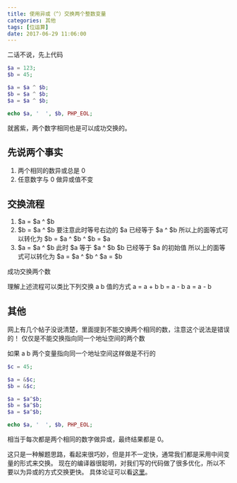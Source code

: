 ```yaml
---
title: 使用异或（^）交换两个整数变量
categories: 其他
tags: [位运算]
date: 2017-06-29 11:06:00
---
```


二话不说，先上代码

```php
$a = 123;
$b = 45;

$a = $a ^ $b;
$b = $a ^ $b;
$a = $a ^ $b;

echo $a, '  ', $b, PHP_EOL;
```

就酱紫，两个数字相同也是可以成功交换的。

## 先说两个事实
1. 两个相同的数异或总是 0
2. 任意数字与 0 做异或值不变

## 交换流程
1. $a = $a ^ $b
2. $b = $a ^ $b
    要注意此时等号右边的 $a 已经等于  $a ^ $b 
    所以上的面等式可以转化为 $b = $a ^ $b ^ $b = $a
3. $a = $a ^ $b
    此时 $a 等于  $a ^ $b  $b 已经等于 $a 的初始值 
    所以上的面等式可以转化为 $a = $a ^ $b ^ $a = $b

成功交换两个数

理解上述流程可以类比下列交换 a b 值的方式
a = a + b
b = a - b
a = a - b

## 其他
网上有几个帖子没说清楚，里面提到不能交换两个相同的数，注意这个说法是错误的！
仅仅是不能交换指向同一个地址空间的两个数

如果 a b 两个变量指向同一个地址空间这样做是不行的
```php
$c = 45;

$a = &$c;
$b = &$c;

$a = $a^$b;
$b = $a^$b;
$a = $a^$b;

echo $a, '  ', $b, PHP_EOL;
```
相当于每次都是两个相同的数字做异或，最终结果都是 0。

这只是一种解题思路，看起来很巧妙，但是并不一定快，通常我们都是采用中间变量的形式来交换。
现在的编译器很聪明，对我们写的代码做了很多优化，所以不要以为异或的方式交换更快。
具体论证可以看[这里][1]。


  [1]: http://blog.csdn.net/solstice/article/details/5166912
